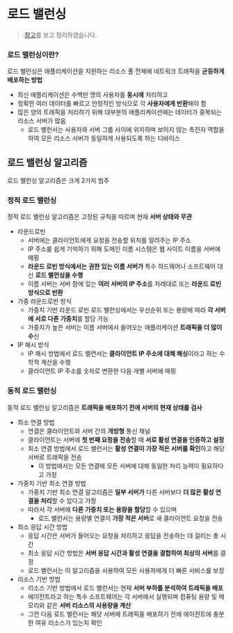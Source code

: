 # 로드 밸런싱
> [참고](https://aws.amazon.com/ko/what-is/load-balancing/)를 보고 정리하였습니다.
### 로드 밸런싱이란?

로드 밸런싱은 애플리케이션을 지원하는 리소스 풀 전체에 네트워크 트래픽을 **균등하게 배포하는 방법**

- 최신 애플리케이션은 수백만 명의 사용자를 **동시에** 처리하고
- 정확한 여러 데이터를 빠르고 안정적인 방식으로 각 **사용자에게 반환**해야 함
- 많은 양의 트래픽을 처리하기 위해 대부분의 애플리케이션에는 데이터가 중복되는 리소스 서버가 많음
    - 로드 밸런서는 사용자와 서버 그룹 사이에 위치하며 보이지 않는 촉진자 역할을 하여 모든 리소스 서버가 동일하게 사용되도록 하는 디바이스

## 로드 밸런싱 알고리즘

로드 밸런싱 알고리즘은 크게 2가지 범주

### **정적 로드 밸런싱**

정적 로드 밸런싱 알고리즘은 고정된 규칙을 따르며 현재 **서버 상태와 무관**

- 라운드로빈
    - 서버에는 클라이언트에게 요청을 전송할 위치를 알려주는 IP 주소
    - IP 주소를 쉽게 기억하기 위해 도메인 이름 시스템은 웹 사이트 이름을 서버에 매핑
    - **라운드 로빈 방식에서는** **권한 있는 이름 서버가** 특수 하드웨어나 소프트웨어 대신 **로드 밸런싱을 수행**
    - 이름 서버는 서버 팜에 있는 **여러 서버의 IP 주소**를 차례대로 또는 **라운드 로빈 방식으로 반환**
- 가중 라운드로빈 방식
    - 가중치 기반 라운드 로빈 로드 밸런싱에서는 우선순위 또는 용량에 따라 **각 서버에 서로 다른 가중치**를 할당 가능
    - 가중치가 높은 서버는 이름 서버에서 들어오는 애플리케이션 **트래픽을 더 많이 수**신
- IP 해시 방식
    - IP 해시 방법에서 로드 밸런서는 **클라이언트 IP 주소에 대해 해싱**이라고 하는 수학적 계산을 수행
    - 클라이언트 IP 주소를 숫자로 변환한 다음 개별 서버에 매핑

### **동적 로드 밸런싱**

동적 로드 밸런싱 알고리즘은 **트래픽을 배포하기 전에 서버의 현재 상태를 검사**

- 최소 연결 방법
    - 연결은 클라이언트와 서버 간의 **개방형** 통신 채널
    - 클라이언트는 서버에 **첫 번째 요청을 전송**할 때 **서로 활성 연결을 인증하고 설정**
    - 최소 연결 방법에서 로드 밸런서는 **활성 연결이 가장 적은 서버를 확인**하고 해당 서버로 트래픽을 전송
        - 이 방법에서는 모든 연결에 모든 서버에 대해 동일한 처리 능력이 필요하다고 가정
- 가중치 기반 최소 연결 방법
    - 가중치 기반 최소 연결 알고리즘은 **일부 서버가** 다른 서버보다 **더 많은 활성 연결을 처리**할 수 있다고 가정
    - 따라서 각 서버에 **다른 가중치 또는 용량을 할당**할 수 있으며
        - 로드 밸런서는 용량별 연결이 **가장 적은 서버**로 새 클라이언트 요청을 전송
- 최소 응답 시간 방법
    - 응답 시간은 서버가 들어오는 요청을 처리하고 응답을 전송하는 데 걸리는 총 시간
    - 최소 응답 시간 방법은 **서버 응답 시간과 활성 연결을 결합하여 최상의 서버**를 결정
    - 로드 밸런서는 이 알고리즘을 사용하여 모든 사용자에게 더 빠른 서비스를 보장
- 리소스 기반 방법
    - 리소스 기반 방법에서 로드 밸런서는 현재 **서버 부하를 분석하여 트래픽을 배포**
    - 에이전트라고 하는 특수 소프트웨어는 각 서버에서 실행되며 컴퓨팅 용량 및 메모리와 같은 **서버 리소스의 사용량을 계산**
    - 그런 다음 로드 밸런서는 해당 서버에 트래픽을 배포하기 전에 에이전트에 충분한 여유 리소스가 있는지 확인